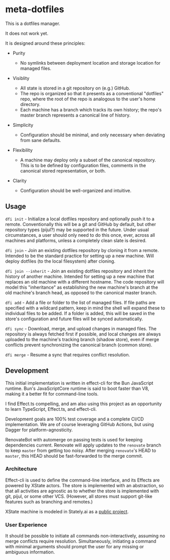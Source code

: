 # meta-dotfiles

This is a dotfiles manager.

It does not work yet.

It is designed around these principles:

* Purity
  * No symlinks between deployment location and storage location for managed files.

* Visiblity
  * All state is stored in a git repository on (e.g.) GitHub.
  * The repo is organized so that it presents as a conventional "dotfiles" repo,
    where the root of the repo is analogous to the user's home directory.
  * Each machine has a branch which tracks its own history; the repo's master
    branch represents a canonical line of history.

* Simplicity
  * Configuration should be minimal, and only necessary when deviating from sane defaults.

* Flexibility
  * A machine may deploy only a subset of the canonical repository. This is to be
    defined by configuration files, comments in the canonical stored representation,
    or both.

* Clarity
  * Configuration should be well-organized and intuitive.

## Usage

`dfi init` - Initialize a local dotfiles repository
and optionally push it to a remote.
Conventionally this will be a git and GitHub by default,
but other repository types (pijul?) may be supported in the future.
Under usual circumstances, a user should only need to do this once, ever,
across all machines and platforms, unless a completely clean slate is desired.

`dfi join` - Join an existing dotfiles repository by cloning it from a remote.
Intended to be the standard practice for setting up a new machine.
Will deploy dotfiles (to the local filesystem) after cloning.

`dfi join --inherit` - Join an existing dotfiles repository
and inherit the history of another machine.
Intended for setting up a new machine that replaces an old machine with a different hostname.
The code repository will model this "inheritance" as establishing
the new machine's branch at the old machine's branch head,
as opposed to the canonical master branch.

`dfi add` - Add a file or folder to the list of managed files.
If file paths are specified with a wildcard pattern,
keep in mind the shell will expand these to individual files to be added.
If a folder is added, this will be saved in the store's configuration
and future files will be synced automatically.

`dfi sync` - Download, merge, and upload changes in managed files.
The repository is always fetched first if possible,
and local changes are always uploaded to the machine's tracking branch (shadow store),
even if merge conflicts prevent synchronizing the canonical branch (common store).

`dfi merge` - Resume a sync that requires conflict resolution.

## Development

This initial implementation is written in effect-cli for the Bun JavaScript runtime.
Bun's JavaScriptCore runtime is said to boot faster than V8,
making it a better fit for command-line tools.

I find Effect.ts compelling, and am also using this project
as an opportunity to learn TypeScript, Effect.ts, and effect-cli.

Development goals are 100% test coverage and a complete CI/CD implementation.
We are of course leveraging GitHub Actions,
but using Dagger for platform-agnosticity.

RenovateBot with automerge on passing tests
is used for keeping dependencies current.
Renovate will apply updates to the `renovate` branch
to keep `master` from getting too noisy.
After merging `renovate`'s HEAD to `master`,
this HEAD should be fast-forwarded to the merge commit.

### Architecture

Effect-cli is used to define the command-line interface,
and its Effects are powered by XState actors.
The store is implemented with an abstraction,
so that all activities are agnostic as to
whether the store is implemented with git, pijul, or some other VCS.
(However, all stores must support git-like features such as branching and remotes.)

XState machine is modeled in Stately.ai as a [public project](https://stately.ai/registry/editor/260b40c1-b571-4090-9a38-342500d72cee).

### User Experience

It should be possible to initiate all commands non-interactively,
assuming no merge conflicts require resolution.
Simultaneously, initiating a command with minimal arguments
should prompt the user for any missing or ambiguous information.

